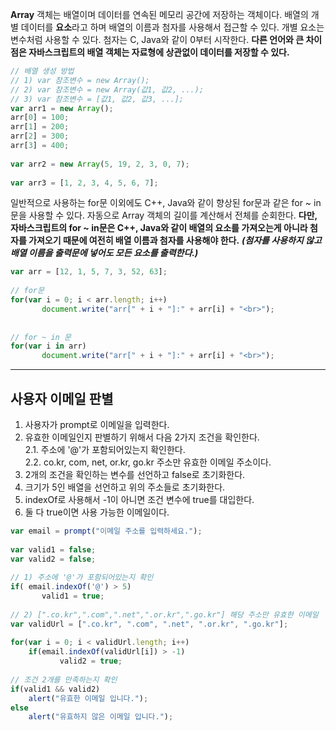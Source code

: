 <b>Array</b> 객체는 배열이며 데이터를 연속된 메모리 공간에 저장하는 객체이다. 배열의 개별 데이터를 <b>요소</b>라고 하며 배열의 이름과 첨자를 사용해서 접근할 수 있다. 
개별 요소는 변수처럼 사용할 수 있다. 첨자는 C, Java와 같이 0부터 시작한다. <b>다른 언어와 큰 차이점은 자바스크립트의 배열 객체는 자료형에 상관없이 데이터를 저장할 수 있다.</b>
```javascript
// 배열 생성 방법 
// 1) var 참조변수 = new Array();
// 2) var 참조변수 = new Array(값1, 값2, ...);
// 3) var 참조변수 = [값1, 값2, 값3, ...];
var arr1 = new Array();
arr[0] = 100;
arr[1] = 200;
arr[2] = 300;
arr[3] = 400;
   
var arr2 = new Array(5, 19, 2, 3, 0, 7);
 
var arr3 = [1, 2, 3, 4, 5, 6, 7];
```

일반적으로 사용하는 for문 이외에도 C++, Java와 같이 향상된 for문과 같은 for ~ in문을 사용할 수 있다. 자동으로 Array 객체의 길이를 계산해서 전체를 순회한다. 
<b>다만, 자바스크립트의 for ~ in문은 C++, Java와 같이 배열의 요소를 가져오는게 아니라 첨자를 가져오기 때문에 여전히 배열 이름과 첨자를 사용해야 한다.</b>
<b><i>(첨자를 사용하지 않고 배열 이름을 출력문에 넣어도 모든 요소를 출력한다.)</i></b>

```javascript
var arr = [12, 1, 5, 7, 3, 52, 63];
   
// for문
for(var i = 0; i < arr.length; i++)
       document.write("arr[" + i + "]:" + arr[i] + "<br>");   
 
 
// for ~ in 문
for(var i in arr)
       document.write("arr[" + i + "]:" + arr[i] + "<br>");
```
<hr>

## 사용자 이메일 판별
1. 사용자가 prompt로 이메일을 입력한다.
2. 유효한 이메일인지 판별하기 위해서 다음 2가지 조건을 확인한다.     
  2.1. 주소에 '@'가 포함되어있는지 확인한다.    
  2.2. co.kr, com, net, or.kr, go.kr 주소만 유효한 이메일 주소이다.
3. 2개의 조건을 확인하는 변수를 선언하고 false로 초기화한다.
4. 크기가 5인 배열을 선언하고 위의 주소들로 초기화한다.
5. indexOf로 사용해서 -1이 아니면 조건 변수에 true를 대입한다.
6. 둘 다 true이면 사용 가능한 이메일이다.

```javascript
var email = prompt("이메일 주소를 입력하세요.");
   
var valid1 = false;
var valid2 = false;   
   
// 1) 주소에 '@'가 포함되어있는지 확인
if( email.indexOf('@') > 5)
       valid1 = true;
   
// 2) [".co.kr",".com",".net",".or.kr",".go.kr"] 해당 주소만 유효한 이메일
var validUrl = [".co.kr", ".com", ".net", ".or.kr", ".go.kr"];
   
for(var i = 0; i < validUrl.length; i++)
    if(email.indexOf(validUrl[i]) > -1)
           valid2 = true;
   
// 조건 2개를 만족하는지 확인
if(valid1 && valid2)
    alert("유효한 이메일 입니다.");
else
    alert("유효하지 않은 이메일 입니다."); 
```

